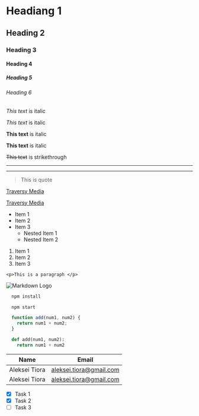 <!--Headings-->
# Headiang 1
## Heading 2 
### Heading 3
#### Heading 4
##### Heading 5
###### Heading 6

<!--Italics-->
*This text* is italic

_This text_ is italic

<!--Strong-->
**This text** is italic

__This text__ is italic

<!-- Strikethtough -->
~~This text~~ is strikethrough

<!-- Horizontal Rule -->


---
___
<!-- Blockquote -->
> This is quote 

<!-- Links -->
[Traversy Media](https://www.traversymedia.com)

[Traversy Media](https://www.traversymedia.com
"Traversy Media")

<!-- UL -->
* Item 1
* Item 2
* Item 3
    * Nested Item 1
    * Nested Item 2

<!-- OL -->
1. Item 1
1. Item 2
1. Item 3

<!-- Inline COde Block -->
`<p>This is a paragraph </p>`


<!-- Images -->
![Markdown Logo](https://markdown-here.com/img/icon256.png)

<!-- Github Markdown -->

<!-- Code Blocks -->
```bash
  npm install

  npm start
```

```javascript
  function add(num1, num2) {
    return num1 + num2;
  }
```

```python
  def add(num1, num2):
    return num1 + num2
```

<!-- Tables -->
| Name     | Email          |
| -------- | -------------- |
| Aleksei Tiora | aleksei.tiora@gmail.com |
| Aleksei Tiora | aleksei.tiora@gmail.com |

<!-- Task List -->
* [x] Task 1
* [x] Task 2
* [ ] Task 3